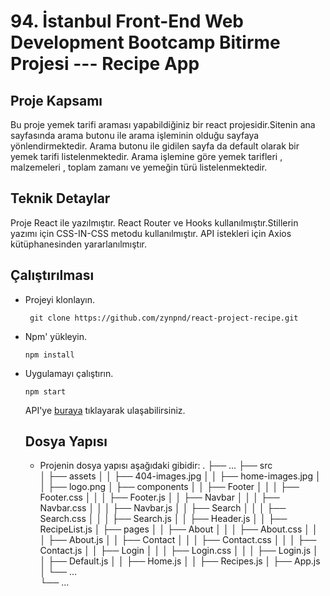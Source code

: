 # 94. İstanbul Front-End Web Development Bootcamp Bitirme Projesi --- Recipe App

## Proje Kapsamı

Bu proje yemek tarifi araması yapabildiğiniz bir react projesidir.Sitenin ana sayfasında arama butonu ile arama işleminin olduğu sayfaya yönlendirmektedir. Arama butonu ile gidilen sayfa da default olarak bir yemek tarifi listelenmektedir. Arama işlemine göre yemek tarifleri , malzemeleri , toplam zamanı ve yemeğin türü listelenmektedir.

## Teknik Detaylar

Proje React ile yazılmıştır. React Router ve Hooks kullanılmıştır.Stillerin yazımı için CSS-IN-CSS metodu kullanılmıştır. API istekleri için Axios kütüphanesinden yararlanılmıştır.

## Çalıştırılması

- Projeyi klonlayın.

  ` git clone https://github.com/zynpnd/react-project-recipe.git`

- Npm' yükleyin.

  `npm install`

- Uygulamayı çalıştırın.

  `npm start`

  API'ye [buraya](https://developer.edamam.com/edamam-recipe-api) tıklayarak ulaşabilirsiniz.

  


  
  ##  Dosya Yapısı
  - Projenin dosya yapısı aşağıdaki gibidir:
    .
    ├── ...
    ├── src                     
    │ ├── assets
    │ │ ├── 404-images.jpg
    │ │ ├── home-images.jpg
    │ │ ├── logo.png
    │ ├── components
    │ │ ├── Footer
    │ │ │ ├── Footer.css
    │ │ │ ├── Footer.js
    │ │ ├── Navbar
    │ │ │ ├── Navbar.css
    │ │ │ ├── Navbar.js
    │ │ ├── Search
    │ │ │ ├── Search.css
    │ │ │ ├── Search.js
    │ │ ├── Header.js
    │ │ ├── RecipeList.js
    │ ├── pages
    │ │ ├── About
    │ │ │ ├── About.css
    │ │ │ ├── About.js
    │ │ ├── Contact
    │ │ │ ├── Contact.css
    │ │ │ ├── Contact.js
    │ │ ├── Login
    │ │ │ ├── Login.css
    │ │ │ ├── Login.js
    │ │ ├── Default.js
    │ │ ├── Home.js
    │ │ ├── Recipes.js
    │ ├── App.js                          
    │ └── ...                             
    └── ...
